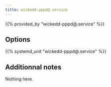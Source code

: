 ```yaml
---
title: wickedd-pppd@.service
---
```


{{% provided_by "wickedd-pppd@.service" %}}

## Options

{{% systemd_unit "wickedd-pppd@.service" %}}

## Additionnal notes

Nothing here.